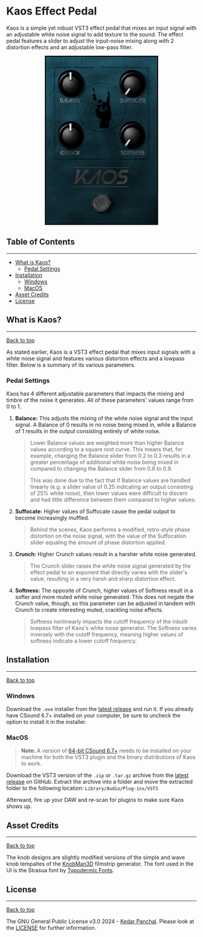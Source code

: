 # Kaos Effect Pedal

Kaos is a simple yet robust VST3 effect pedal that mixes an input signal with an adjustable white noise signal to add texture to the sound. The effect pedal features a slider to adjust the input-noise mixing along with 2 distortion effects and an adjustable low-pass filter.

<p align="center">
    <img src="images/estore/Banner2.png" alt="Kaos Effect Pedal image" width=300>
</p>

## Table of Contents

---
* [What is Kaos?](#what-is-kaos)
    * [Pedal Settings](#pedal-settings)
* [Installation](#installation)
    * [Windows](#windows)
    * [MacOS](#macos)
* [Asset Credits](#asset-credits)
* [License](#license)

## What is Kaos?

---
[Back to top](#table-of-contents)

As stated earlier, Kaos is a VST3 effect pedal that mixes input signals with a white noise signal and features various distortion effects and a lowpass filter. Below is a summary of its various parameters.

### Pedal Settings
Kaos has 4 different adjustable parameters that impacts the mixing and timbre of the noise it generates. All of these parameters' values range from 0 to 1.

1. **Balance:** This adjusts the mixing of the white noise signal and the input signal. A Balance of 0 results in no noise being mixed in, while a Balance of 1 results in the output consisting entirely of white noise. 
    > Lower Balance values are weighted more than higher Balance values according to a square root curve. This means that, for example, changing the Balance slider from 0.2 to 0.3 results in a greater percentage of additional white noise being mixed in compared to changing the Balance slider from 0.8 to 0.9. 
    >
    > This was done due to the fact that if Balance values are handled linearly (e.g. a slider value of 0.25 indicating an output consisting of 25% white noise), then lower values were difficult to discern and had little difference between them compared to higher values.
2. **Suffocate:** Higher values of Suffocate cause the pedal output to become increasingly muffled. 
    > Behind the scenes, Kaos performs a modified, retro-style phase distortion on the noise signal, with the value of the Suffocation slider equaling the amount of phase distortion applied.
3. **Crunch:** Higher Crunch values result in a harsher white noise generated.
    > The Crunch slider raises the white noise signal generated by the effect pedal to an exponent that directly varies with the slider's value, resulting in a very harsh and sharp distortion effect.
4. **Softness:** The opposite of Crunch, higher values of Softness result in a softer and more muted white noise generated. This does not negate the Crunch value, though, so this parameter can be adjusted in tandem with Crunch to create interesting muted, crackling noise effects.
    > Softness nonlinearly impacts the cutoff frequency of the inbuilt lowpass filter of Kaos's white noise generator. The Softness varies inversely with the cutoff frequency, meaning higher values of softness indicate a lower cutoff frequency.

## Installation

---
[Back to top](#table-of-contents)
### Windows
Download the `.exe` installer from the [latest release](https://github.com/Sinistral-Synths/Kaos/releases/latest) and run it. If you already have CSound 6.7+ installed on your computer, be sure to uncheck the option to install it in the installer.

### MacOS
> <b>Note:</b> A version of [64-bit CSound 6.7+](https://csound.com/download.html) needs to be installed on your machine for both the VST3 plugin and the binary distributions of Kaos to work.

Download the VST3 version of the `.zip` or `.tar.gz` archive from the [latest release](https://github.com/Sinistral-Synths/Kaos/releases/latest) on GitHub. Extract the archive into a folder and move the extracted folder to the following location: `Library/Audio/Plug-ins/VST3`

Afterward, fire up your DAW and re-scan for plugins to make sure Kaos shows up.

## Asset Credits

---
[Back to top](#table-of-contents)

The knob designs are slightly modified versions of the simple and wave knob tempaltes of the [KnobMan3D](https://github.com/g200kg/knobman3d) filmstrip generator. The font used in the UI is the Strasua font by [Typodermic Fonts](https://www.dafont.com/strasua.font).

## License

---
[Back to top](#table-of-contents)

The GNU General Public License v3.0 2024 - [Kedar Panchal](https://github.com/KedarPanchal). Please look at the [LICENSE](LICENSE) for further information.